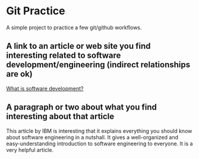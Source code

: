 # Git Practice
A simple project to practice a few git/github workflows.
## A link to an article or web site you find interesting related to software development/engineering (indirect relationships are ok)
[What is software development?](https://www.ibm.com/topics/software-development#:~:text=Software%20development%20refers%20to%20a,a%20computer%20what%20to%20do.&text=Application%20software%20(applications%20or%20apps)%20to%20help%20users%20perform%20tasks.)
## A paragraph or two about what you find interesting about that article
This article by IBM is interesting that it explains everything you should know about software engineering in a nutshall. It gives a well-organized and easy-understanding introduction to software engineering to everyone. It is a very helpful article.